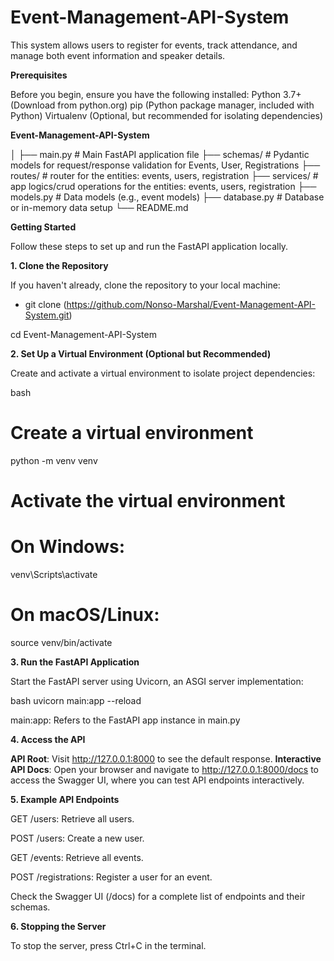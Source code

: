 # Event-Management-API-System

This system allows users to register for events, track attendance, and manage both event information and speaker details.

**Prerequisites**

Before you begin, ensure you have the following installed:
Python 3.7+ (Download from python.org)
pip (Python package manager, included with Python)
Virtualenv (Optional, but recommended for isolating dependencies)


**Event-Management-API-System**

│
├── main.py               # Main FastAPI application file
├── schemas/              # Pydantic models for request/response validation for Events, User, Registrations
├── routes/               # router for the entities: events, users, registration
├── services/             # app logics/crud operations for the entities: events, users, registration
├── models.py             # Data models (e.g., event models)
├── database.py           # Database or in-memory data setup
└── README.md   


**Getting Started**

Follow these steps to set up and run the FastAPI application locally.



**1. Clone the Repository**

If you haven't already, clone the repository to your local machine:

* git clone (https://github.com/Nonso-Marshal/Event-Management-API-System.git)
  
cd Event-Management-API-System


**2. Set Up a Virtual Environment (Optional but Recommended)**

Create and activate a virtual environment to isolate project dependencies:

bash
# Create a virtual environment
python -m venv venv

# Activate the virtual environment
# On Windows:
venv\Scripts\activate
# On macOS/Linux:
source venv/bin/activate

**3. Run the FastAPI Application**

Start the FastAPI server using Uvicorn, an ASGI server implementation:

bash
uvicorn main:app --reload

main:app: Refers to the FastAPI app instance in main.py

**4. Access the API**

**API Root**: Visit http://127.0.0.1:8000 to see the default response.
**Interactive API Docs**: Open your browser and navigate to http://127.0.0.1:8000/docs to access the Swagger UI, where you can test API endpoints interactively.

**5. Example API Endpoints**

GET /users: Retrieve all users.

POST /users: Create a new user.

GET /events: Retrieve all events.

POST /registrations: Register a user for an event.

Check the Swagger UI (/docs) for a complete list of endpoints and their schemas.


**6. Stopping the Server**

To stop the server, press Ctrl+C in the terminal.










